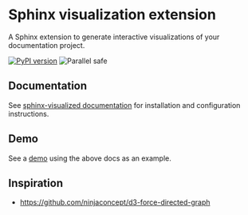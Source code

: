 # Sphinx visualization extension

A Sphinx extension to generate interactive visualizations of your documentation project.

[![PyPI version](https://img.shields.io/pypi/v/sphinx-visualized.svg)](https://pypi.python.org/pypi/sphinx-visualized)
![Parallel safe](https://img.shields.io/badge/parallel%20safe-true-brightgreen)

## Documentation

See [sphinx-visualized documentation](https://sphinx-visualized.readthedocs.io/en/latest/) for installation and configuration instructions.

## Demo

See a [demo](https://sphinx-visualized.readthedocs.io/en/latest/_static/sphinx-visualized/html/index.html) using the above docs as an example.

## Inspiration

- https://github.com/ninjaconcept/d3-force-directed-graph
